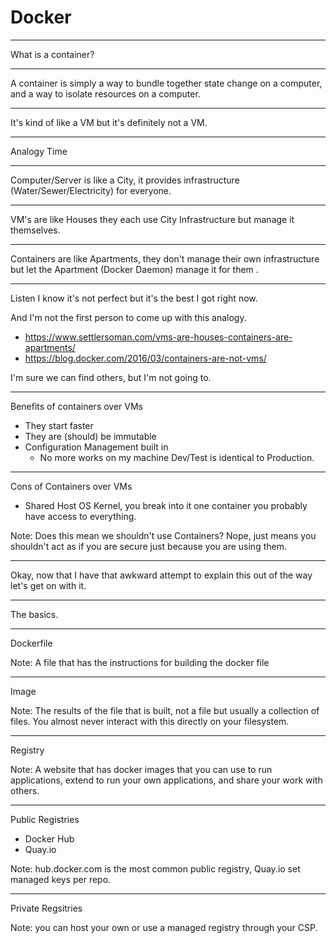 # Docker

---

What is a container? 

------

A container is simply a way to bundle together state change on a computer, and a way to isolate resources on a computer. 

------

It's kind of like a VM but it's definitely not a VM. 

---

Analogy Time

------

Computer/Server is like a City, it provides infrastructure (Water/Sewer/Electricity) for everyone. 

------

VM's are like Houses they each use City Infrastructure but manage it themselves. 

------

Containers are like Apartments, they don't manage their own infrastructure but let the Apartment (Docker Daemon) manage it for them .


------

Listen I know it's not perfect but it's the best I got right now. 


And I'm not the first person to come up with this analogy. 

- https://www.settlersoman.com/vms-are-houses-containers-are-apartments/
- https://blog.docker.com/2016/03/containers-are-not-vms/

I'm sure we can find others, but I'm not going to. 

---

Benefits of containers over VMs

- They start faster 
- They are (should) be immutable
- Configuration Management built in
    - No more works on my machine Dev/Test is identical to Production.

------

Cons of Containers over VMs

- Shared Host OS Kernel, you break into it one container you probably have access to everything. 

Note: Does this mean we shouldn't use Containers? Nope, just means you shouldn't act as if you are secure just because you are using them.


---

Okay, now that I have that awkward attempt to explain this out of the way let's get on with it. 

---

The basics. 

---

Dockerfile  

Note: A file that has the instructions for building the docker file

---

Image 

Note: The results of the file that is built, not a file but usually a collection of files. You almost never interact with this directly on your filesystem. 

---

Registry 

Note: A website that has docker images that you can use to run applications, extend to run your own applications, and share your work with others. 


------

Public Registries

- Docker Hub
- Quay.io

Note: hub.docker.com is the most common public registry, Quay.io set managed keys per repo.

------

Private Regsitries

Note: you can host your own or use a managed registry through your CSP.

